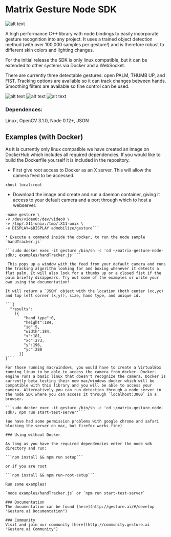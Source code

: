 # Matrix Gesture Node SDK
![alt text](https://github.com/matrix-io/matrix-gesture-node-sdk/raw/master/examples/logo.png "Gesture.ai Logo")

A high performance C++ library with node bindings to easily incorporate gesture recognition into any project. It uses a trained object detection method (with over 100,000 samples per gesture!) and is therefore robust to different skin colors and lighting changes. 

For the initial release the SDK is only linux compatible, but it can be extended to other systems via Docker and a WebSocket.

There are currently three detectable gestures: open PALM, THUMB UP, and FIST. Tracking options are available so it can track changes between hands. Smoothing filters are available so fine control can be used.

![alt text](https://github.com/matrix-io/matrix-gesture-node-sdk/raw/master/examples/palm.jpg "Palm")
![alt text](https://github.com/matrix-io/matrix-gesture-node-sdk/raw/master/examples/fist.jpg "Fist")
![alt text](https://github.com/matrix-io/matrix-gesture-node-sdk/raw/master/examples/thumb_up.jpg "Thumb Up")

### Dependences:
Linux, 
OpenCV 3.1.0, 
Node 0.12+, 
JSON

## Examples (with Docker)

As it is currently only linux compatible we have created an image on DockerHub which includes all required dependencies. If you would like to build the Dockerfile yourself it is included in the repository.

* First give root access to Docker as an X server. This will allow the camera feed to be accessed.

```xhost local:root```

* Download the image and create and run a daemon container, giving it access to your default camera and a port through which to host a webserver. 

```sudo docker run -itd -p 8080:8080 -p 3000:3000 --privileged \
-name gesture \
-v /dev/video0:/dev/video0 \
-v /tmp/.X11-unix:/tmp/.X11-unix \
-e DISPLAY=$DISPLAY admobilize/gesture```

* Execute a command inside the docker, to run the node sample `handTracker.js`

```sudo docker exec -it gesture /bin/sh -c 'cd ~/matrix-gesture-node-sdk/; examples/handTracker.js'```

 This pops up a window with the feed from your default camera and runs the tracking algorithm looking for and boxing whenever it detects a flat palm. It will also look for a thumbs up or a closed fist if the palm briefly disappears. Try out some of the examples or write your own using the documentation!

It will return a `JSON` object with the location (both center (xc,yc) and top left corner (x,y)), size, hand type, and unique id.

```{
  "results":
    [{
        "hand_type":0,
        "height":184,
        "id":5,
        "width":184,
        "x":181,
        "xc":273,
        "y":196,
        "yc":288
      }]
}```

For those running mac/windows, you would have to create a VirtualBox running linux to be able to access the camera from docker. Docker-engine runs a basic linux that doesn't recognize the camera. Docker is currently beta testing their new mac/windows docker which will be compatible with this library and you will be able to access your camera. Alternatively you can run detection through a node server in the node SDK where you can access it through `localhost:3000` in a browser. 

```sudo docker exec -it gesture /bin/sh -c 'cd ~/matrix-gesture-node-sdk/; npm run start-test-server'```

(We have had some permission problems with google chrome and safari blocking the server on mac, but firefox works fine)

### Using without Docker

As long as you have the required dependencies enter the node sdk directory and run:

```npm install && npm run setup```

or if you are root

```npm install && npm run-root-setup```

Run some examples! 

`node examples/handTracker.js` or `npm run start-test-server`

### Documentation
The documentation can be found [here](http://gesture.ai/#/develop "Gesture.ai Documentation")

### Community
Visit and join our community [here](http://community.gesture.ai "Gesture.ai Community")

